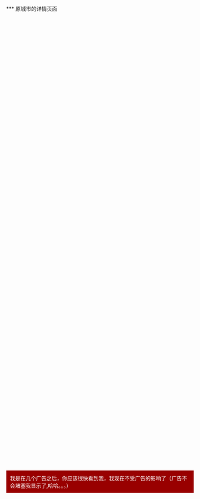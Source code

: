 <script type="text/javascript" src="/source/j/jquery-1.8.2.js"></script>
<script>
W.js('/source/j/ad/caoyu.js');
var confCache = {},TS_ADS;
W.js('http://ad.321tq.com/ex2?posid=d',true);
TS_ADS = $.extend(confCache,TS_ADS);
W.js('http://ad.321tq.com/ex2?posid=i',true);
TS_ADS = $.extend(confCache,TS_ADS);
</script>
<style>
.mt20{
	margin-top: 20px;
}
</style>
<div class="example_container">
    <style class="example_css">
    .adposter_6216{
    	width: 99%;
    	height: 90px;
    }
    .async-ad{
    	background:url(http://www.weather.com.cn/m2/i/index/loading.gif) center center no-repeat;
    	background-color: #eee;
    	font-size: 0;
    }
    </style>
    <div class="example_html">
       	<div class="adposter_6216"> 
		<script>WR_PARAMETER.WR_AD_DATA={"show":"true","type":"CODE","files":[{"file":null,"link":"","IsFlash":"img"}],"code":"%3Cscript+type%3D%22text%2Fjavascript%22+src%3D%22http%3A%2F%2Fad.321tq.com%2Fex%3Fposid%3D10000_002_07%22%3E%3C%2Fscript%3E","closebutton":true,"closetime":false,"under_file":true,"under_or_up":true,"toppx":40,"width":"980","height":"90","width_under":20,"pagewidth":960,"min_screen_w":1024,"opacity":0.9,"staytime":5,"speed":2,"videotitle":"","bgcolor":"000","bdcolor":"000","filepath":"http:\/\/poster.weather.com.cn\/p_files\/player\/player.swf","autostart":true,"repeat":"none","ratingimg":"http:\/\/poster.weather.com.cn\/a.gif?i=&p=6216&pos=0&ch=500&act=1361&order=641&contract=182&host=153&ck=9053","direct":[]};WRATING.PLAY.ACTION(WR_PARAMETER.WR_AD_DATA);</script> 
		</div> 
    </div>
    <script class="example_js">
    
    </script>
</div>
<div class="example_container mt20">
    <style class="example_css">
    .adposter_6116{
    	width: 99%;
    	height: 90px;
    }
    </style>
    <div class="example_html">
       	<div class="adposter_6116"> 
		<script>WR_PARAMETER.WR_AD_DATA={"show":"true","type":"PIC","files":[{"file":"http:\/\/poster.weather.com.cn\/p_files\/8\/4308.jpg","link":"http:\/\/poster1.weather.com.cn\/r.php?url=http%3A%2F%2F3g%2Eweather%2Ecom%2Ecn%2Fwzfw%2Fzgtqtpd%2Fpublic%2Eshtml&p=6087&pos=0&ch=9991&ck=16078","IsFlash":"img"}],"code":"","closebutton":true,"closetime":false,"under_file":true,"under_or_up":true,"toppx":40,"width":"650","height":"90","width_under":20,"pagewidth":960,"min_screen_w":1024,"opacity":0.9,"staytime":5,"speed":2,"videotitle":"","bgcolor":"000","bdcolor":"000","filepath":"http:\/\/poster.weather.com.cn\/p_files\/player\/player.swf","autostart":true,"repeat":"none","ratingimg":"http:\/\/poster.weather.com.cn\/a.gif?i=&p=6087&pos=0&ch=9991&act=&order=&contract=&host=&ck=16078","direct":[]};WRATING.PLAY.ACTION(WR_PARAMETER.WR_AD_DATA);</script> 
		</div>
    </div>
    <script class="example_js">
    </script>
</div>
<div class="example_container mt20">
    <style class="example_css">
    .adposter_6116{
    	width: 99%;
    	height: 90px;
    }
    </style>
    <div class="example_html">
       	<div class="adposter_6116"> 
		<script>WR_PARAMETER.WR_AD_DATA={"show":"true","type":"CODE","files":[{"file":null,"link":"","IsFlash":"img"}],"code":"%3Cscript+type%3D%22text%2Fjavascript%22%3ETQ_FillSlot%28%2710000_002_04%27%29%3B%3C%2Fscript%3E","closebutton":true,"closetime":false,"under_file":true,"under_or_up":true,"toppx":40,"width":"650","height":"90","width_under":20,"pagewidth":960,"min_screen_w":1024,"opacity":0.9,"staytime":5,"speed":2,"videotitle":"","bgcolor":"000","bdcolor":"000","filepath":"http:\/\/poster.weather.com.cn\/p_files\/player\/player.swf","autostart":true,"repeat":"none","ratingimg":"http:\/\/poster.weather.com.cn\/a.gif?i=&p=6088&pos=0&ch=9991&act=1233&order=641&contract=182&host=153&ck=18288","direct":[]};WRATING.PLAY.ACTION(WR_PARAMETER.WR_AD_DATA);</script> 
		</div>
    </div>
    <script class="example_js">
    </script>
</div>
<div class="example_container mt20">
    <style class="example_css">
    .adposter_6116{
    	width: 99%;
    	height: 90px;
    }
    </style>
    <div class="example_html">
       	<div class="adposter_6116"> 
		<script>WR_PARAMETER.WR_AD_DATA={"show":"true","type":"CODE","files":[{"file":null,"link":"","IsFlash":"img"}],"code":"%3Cscript+type%3D%27text%2Fjavascript%27%3E%0D%0ATQ_FillSlot%28%2710000_001_02%27%29%3B%0D%0A%3C%2Fscript%3E","closebutton":true,"closetime":false,"under_file":true,"under_or_up":true,"toppx":40,"width":"300","height":"250","width_under":20,"pagewidth":960,"min_screen_w":1024,"opacity":0.9,"staytime":5,"speed":2,"videotitle":"","bgcolor":"000","bdcolor":"000","filepath":"http:\/\/poster.weather.com.cn\/p_files\/player\/player.swf","autostart":true,"repeat":"none","ratingimg":"http:\/\/poster.weather.com.cn\/a.gif?i=&p=6116&pos=0&ch=9993&act=1389&order=641&contract=182&host=153&ck=18474","direct":[]};WRATING.PLAY.ACTION(WR_PARAMETER.WR_AD_DATA);</script> 
		</div>
    </div>
    <script class="example_js">
    </script>
</div>
***
原城市的详情页面
<div class="example_container mt20">
    <style class="example_css">
    .adposter_6125{
        width: 99%;
        height: 90px;
    }
    </style>
    <div class="example_html">
        <div class="adposter_6125"> 
 <script>WR_PARAMETER.WR_AD_DATA={"show":"true","type":"CODE","files":[{"file":null,"link":"","IsFlash":"img"}],"code":"%3Cscript+type%3D%22text%2Fjavascript%22%3ETQ_FillSlot%28%2710000_001_06%27%29%3B%3C%2Fscript%3E","closebutton":true,"closetime":false,"under_file":true,"under_or_up":true,"toppx":40,"width":"214","height":"90","width_under":20,"pagewidth":960,"min_screen_w":1024,"opacity":0.9,"staytime":5,"speed":2,"videotitle":"","bgcolor":"000","bdcolor":"000","filepath":"http:\/\/poster.weather.com.cn\/p_files\/player\/player.swf","autostart":true,"repeat":"none","ratingimg":"http:\/\/poster.weather.com.cn\/a.gif?i=&p=6125&pos=0&ch=9993&act=1310&order=641&contract=182&host=153&ck=18404","direct":[]};WRATING.PLAY.ACTION(WR_PARAMETER.WR_AD_DATA);</script> 
 </div>
    </div>
    <script class="example_js">
    </script>
</div>
<div class="example_container mt20">
    <style class="example_css">
    .adposter_6126{
        width: 99%;
        height: 90px;
    }
    </style>
    <div class="example_html">
        <div class="adposter_6126"> 
 <script>WR_PARAMETER.WR_AD_DATA={"show":"true","type":"CODE","files":[{"file":null,"link":"","IsFlash":"img"}],"code":"%3Cscript+type%3D%22text%2Fjavascript%22%3ETQ_FillSlot%28%2710000_001_04%27%29%3B%3C%2Fscript%3E","closebutton":true,"closetime":false,"under_file":true,"under_or_up":true,"toppx":40,"width":"728","height":"90","width_under":20,"pagewidth":960,"min_screen_w":1024,"opacity":0.9,"staytime":5,"speed":2,"videotitle":"","bgcolor":"000","bdcolor":"000","filepath":"http:\/\/poster.weather.com.cn\/p_files\/player\/player.swf","autostart":true,"repeat":"none","ratingimg":"http:\/\/poster.weather.com.cn\/a.gif?i=&p=6126&pos=0&ch=9993&act=1309&order=641&contract=182&host=153&ck=18404","direct":[]};WRATING.PLAY.ACTION(WR_PARAMETER.WR_AD_DATA);</script> 
 </div>
    </div>
    <script class="example_js">
    </script>
</div>
<div class="example_container mt20">
    <style class="example_css">
    .adposter_6122{
        width: 99%;
        height: 90px;
    }
    </style>
    <div class="example_html">
        <div class="adposter_6122"> 
 <script>WR_PARAMETER.WR_AD_DATA={"show":"true","type":"CODE","files":[{"file":null,"link":"","IsFlash":"img"}],"code":"%3Cscript+type%3D%27text%2Fjavascript%27%3E%0D%0ATQ_FillSlot%28%2710000_001_03%27%29%3B%0D%0A%3C%2Fscript%3E","closebutton":true,"closetime":false,"under_file":true,"under_or_up":true,"toppx":40,"width":"650","height":"90","width_under":20,"pagewidth":960,"min_screen_w":1024,"opacity":0.9,"staytime":5,"speed":2,"videotitle":"","bgcolor":"000","bdcolor":"000","filepath":"http:\/\/poster.weather.com.cn\/p_files\/player\/player.swf","autostart":true,"repeat":"none","ratingimg":"http:\/\/poster.weather.com.cn\/a.gif?i=&p=6122&pos=0&ch=9993&act=1291&order=641&contract=182&host=153&ck=18382","direct":[]};WRATING.PLAY.ACTION(WR_PARAMETER.WR_AD_DATA);</script> 
 </div>
    </div>
    <script class="example_js">
    </script>
</div>
<div class="example_container mt20">
    <style class="example_css">
    .adposter_6116{
        width: 99%;
        height: 90px;
    }
    </style>
    <div class="example_html">
        <div class="adposter_6116"> 
 <script>WR_PARAMETER.WR_AD_DATA={"show":"true","type":"CODE","files":[{"file":null,"link":"","IsFlash":"img"}],"code":"%3Cscript+type%3D%27text%2Fjavascript%27%3E%0D%0ATQ_FillSlot%28%2710000_001_02%27%29%3B%0D%0A%3C%2Fscript%3E","closebutton":true,"closetime":false,"under_file":true,"under_or_up":true,"toppx":40,"width":"300","height":"250","width_under":20,"pagewidth":960,"min_screen_w":1024,"opacity":0.9,"staytime":5,"speed":2,"videotitle":"","bgcolor":"000","bdcolor":"000","filepath":"http:\/\/poster.weather.com.cn\/p_files\/player\/player.swf","autostart":true,"repeat":"none","ratingimg":"http:\/\/poster.weather.com.cn\/a.gif?i=&p=6116&pos=0&ch=9993&act=1389&order=641&contract=182&host=153&ck=18474","direct":[]};WRATING.PLAY.ACTION(WR_PARAMETER.WR_AD_DATA);</script> 
 </div>
    </div>
    <script class="example_js">
    </script>
</div>
<div class="example_container mt20">
    <style class="example_css">
    .adposter_6117{
        width: 99%;
        height: 90px;
    }
    </style>
    <div class="example_html">
        <div class="adposter_6117"> 
 <script>WR_PARAMETER.WR_AD_DATA={"show":"true","type":"CODE","files":[{"file":null,"link":"","IsFlash":"img"}],"code":"%3Cscript+type%3D%27text%2Fjavascript%27%3E%0D%0ATQ_FillSlot%28%2710000_001_05%27%29%3B%0D%0A%3C%2Fscript%3E","closebutton":true,"closetime":false,"under_file":true,"under_or_up":true,"toppx":40,"width":"300","height":"250","width_under":20,"pagewidth":960,"min_screen_w":1024,"opacity":0.9,"staytime":5,"speed":2,"videotitle":"","bgcolor":"000","bdcolor":"000","filepath":"http:\/\/poster.weather.com.cn\/p_files\/player\/player.swf","autostart":true,"repeat":"none","ratingimg":"http:\/\/poster.weather.com.cn\/a.gif?i=&p=6117&pos=0&ch=9993&act=1127&order=641&contract=182&host=153&ck=18213","direct":[]};WRATING.PLAY.ACTION(WR_PARAMETER.WR_AD_DATA);</script> 
 </div> 
    </div>
    <script class="example_js">
    </script>
</div>

<div class="example_container mt20">
    <style class="example_css">
    .adposter_6118{
        width: 99%;
        height: 90px;
    }
    </style>
    <div class="example_html">
          <div class="adposter_6118"> 
 <script>WR_PARAMETER.WR_AD_DATA={"show":"true","type":"CODE","files":[{"file":null,"link":"","IsFlash":"img"}],"code":"%3Cscript+type%3D%22text%2Fjavascript%22%3E%0D%0A%2F%2A300%2A250%EF%BC%8C%E5%88%9B%E5%BB%BA%E4%BA%8E2012-3-9%2A%2F%0D%0Avar+cpro_id+%3D+%22u799812%22%3B%0D%0A%3C%2Fscript%3E%0D%0A%3Cscript+src%3D%22http%3A%2F%2Fcpro.baidustatic.com%2Fcpro%2Fui%2Fc.js%22+type%3D%22text%2Fjavascript%22%3E%3C%2Fscript%3E","closebutton":true,"closetime":false,"under_file":true,"under_or_up":true,"toppx":40,"width":"300","height":"250","width_under":20,"pagewidth":960,"min_screen_w":1024,"opacity":0.9,"staytime":5,"speed":2,"videotitle":"","bgcolor":"000","bdcolor":"000","filepath":"http:\/\/poster.weather.com.cn\/p_files\/player\/player.swf","autostart":true,"repeat":"none","ratingimg":"http:\/\/poster.weather.com.cn\/a.gif?i=&p=6118&pos=0&ch=9993&act=1314&order=640&contract=181&host=154&ck=18400","direct":[]};WRATING.PLAY.ACTION(WR_PARAMETER.WR_AD_DATA);</script> 
 </div> 
    </div>
    <script class="example_js">
    </script>
</div>
<div class="example_container mt20">
    <style class="example_css">
    .adposter_6119{
        width: 99%;
        height: 90px;
    }
    </style>
    <div class="example_html">
        <div class="adposter_6119"> 
 <script>WR_PARAMETER.WR_AD_DATA={"show":"true","type":"CODE","files":[{"file":null,"link":"","IsFlash":"img"}],"code":"%3Cscript+type%3D%22text%2Fjavascript%22%3ETQ_FillSlot%28%2710000_005_05%27%29%3B%3C%2Fscript%3E","closebutton":true,"closetime":false,"under_file":true,"under_or_up":true,"toppx":40,"width":"300","height":"250","width_under":20,"pagewidth":960,"min_screen_w":1024,"opacity":0.9,"staytime":5,"speed":2,"videotitle":"","bgcolor":"000","bdcolor":"000","filepath":"http:\/\/poster.weather.com.cn\/p_files\/player\/player.swf","autostart":true,"repeat":"none","ratingimg":"http:\/\/poster.weather.com.cn\/a.gif?i=&p=6119&pos=0&ch=9993&act=1302&order=640&contract=181&host=154&ck=18389","direct":[]};WRATING.PLAY.ACTION(WR_PARAMETER.WR_AD_DATA);</script> 
 </div> 
    </div>
    <script class="example_js">
    </script>
</div>
<div class="example_container mt20">
    <style class="example_css">
    .adposter_6120{
        width: 99%;
        height: 90px;
    }
    </style>
    <div class="example_html">
         <div class="adposter_6120"> 
 <script>WR_PARAMETER.WR_AD_DATA={"show":"true","type":"CODE","files":[{"file":null,"link":"","IsFlash":"img"}],"code":"%3Cscript+type%3D%22text%2Fjavascript%22%3ETQ_FillSlot%28%2710000_005_03%27%29%3B%3C%2Fscript%3E","closebutton":true,"closetime":false,"under_file":true,"under_or_up":true,"toppx":40,"width":"300","height":"250","width_under":20,"pagewidth":960,"min_screen_w":1024,"opacity":0.9,"staytime":5,"speed":2,"videotitle":"","bgcolor":"000","bdcolor":"000","filepath":"http:\/\/poster.weather.com.cn\/p_files\/player\/player.swf","autostart":true,"repeat":"none","ratingimg":"http:\/\/poster.weather.com.cn\/a.gif?i=&p=6120&pos=0&ch=9993&act=1243&order=640&contract=181&host=154&ck=18331","direct":[]};WRATING.PLAY.ACTION(WR_PARAMETER.WR_AD_DATA);</script> 
 </div> 
    </div>
    <script class="example_js">
    </script>
</div>
<div class="example_container mt20">
    <style class="example_css">
    .adposter_6121{
        width: 99%;
        height: 90px;
    }
    </style>
    <div class="example_html">
        <div class="adposter_6121"> 
 <script>WR_PARAMETER.WR_AD_DATA={"show":"true","type":"CODE","files":[{"file":null,"link":"","IsFlash":"img"}],"code":"%3Cscript+type%3D%22text%2Fjavascript%22%3ETQ_FillSlot%28%2710000_005_04%27%29%3B%3C%2Fscript%3E","closebutton":true,"closetime":false,"under_file":true,"under_or_up":true,"toppx":40,"width":"300","height":"250","width_under":20,"pagewidth":960,"min_screen_w":1024,"opacity":0.9,"staytime":5,"speed":2,"videotitle":"","bgcolor":"000","bdcolor":"000","filepath":"http:\/\/poster.weather.com.cn\/p_files\/player\/player.swf","autostart":true,"repeat":"none","ratingimg":"http:\/\/poster.weather.com.cn\/a.gif?i=&p=6121&pos=0&ch=9993&act=1248&order=640&contract=181&host=154&ck=18337","direct":[]};WRATING.PLAY.ACTION(WR_PARAMETER.WR_AD_DATA);</script> 
 </div> 
    </div>
    <script class="example_js">
    </script>
</div>
<div class="example_container mt20">
    <style class="example_css">
    .adposter_6123{
        width: 99%;
        height: 90px;
    }
    </style>
    <div class="example_html">
        <div class="adposter_6123"> 
 <script>WR_PARAMETER.WR_AD_DATA={"show":"true","type":"CODE","files":[{"file":null,"link":"","IsFlash":"img"}],"code":"%3Cscript+type%3D%22text%2Fjavascript%22%3ETQ_FillSlot%28%2710000_005_01%27%29%3B%3C%2Fscript%3E","closebutton":true,"closetime":false,"under_file":true,"under_or_up":true,"toppx":40,"width":"650","height":"90","width_under":20,"pagewidth":960,"min_screen_w":1024,"opacity":0.9,"staytime":5,"speed":2,"videotitle":"","bgcolor":"000","bdcolor":"000","filepath":"http:\/\/poster.weather.com.cn\/p_files\/player\/player.swf","autostart":true,"repeat":"none","ratingimg":"http:\/\/poster.weather.com.cn\/a.gif?i=&p=6123&pos=0&ch=9993&act=1274&order=640&contract=181&host=154&ck=18365","direct":[]};WRATING.PLAY.ACTION(WR_PARAMETER.WR_AD_DATA);</script> 
 </div>
    </div>
    <script class="example_js">
    </script>
</div>
<div class="example_container mt20">
    <style class="example_css">
    .adposter_6124{
        width: 99%;
        height: 90px;
    }
    </style>
    <div class="example_html">
        <div class="adposter_6124"> 
 <script>WR_PARAMETER.WR_AD_DATA={"show":"true","type":"CODE","files":[{"file":null,"link":"","IsFlash":"img"}],"code":"%3Cscript+type%3D%22text%2Fjavascript%22%3ETQ_FillSlot%28%2710000_005_02%27%29%3B%3C%2Fscript%3E","closebutton":true,"closetime":false,"under_file":true,"under_or_up":true,"toppx":40,"width":"650","height":"90","width_under":20,"pagewidth":960,"min_screen_w":1024,"opacity":0.9,"staytime":5,"speed":2,"videotitle":"","bgcolor":"000","bdcolor":"000","filepath":"http:\/\/poster.weather.com.cn\/p_files\/player\/player.swf","autostart":true,"repeat":"none","ratingimg":"http:\/\/poster.weather.com.cn\/a.gif?i=&p=6124&pos=0&ch=9993&act=1275&order=640&contract=181&host=154&ck=18367","direct":[]};WRATING.PLAY.ACTION(WR_PARAMETER.WR_AD_DATA);</script> 
 </div> 
    </div>
    <script class="example_js">
    </script>
</div>
<div class="example_container mt20">
    <style class="example_css">
    #after-ad{
    	background: #990000;
    	color: white;
    	font-size: 14px;
    	padding: 10px;
    }
    </style>
    <div class="example_html">
       	<div id="after-ad">我是在几个广告之后，你应该很快看到我，我现在不受广告的影响了（广告不会堵塞我显示了,哈哈。。。）</div>
    </div>
    <script class="example_js">
    </script>
</div>